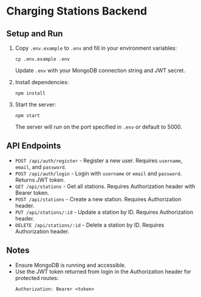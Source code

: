 # Charging Stations Backend

## Setup and Run

1. Copy `.env.example` to `.env` and fill in your environment variables:
   ```
   cp .env.example .env
   ```
   Update `.env` with your MongoDB connection string and JWT secret.

2. Install dependencies:
   ```
   npm install
   ```

3. Start the server:
   ```
   npm start
   ```
   The server will run on the port specified in `.env` or default to 5000.

## API Endpoints

- `POST /api/auth/register` - Register a new user. Requires `username`, `email`, and `password`.
- `POST /api/auth/login` - Login with `username` or `email` and `password`. Returns JWT token.
- `GET /api/stations` - Get all stations. Requires Authorization header with Bearer token.
- `POST /api/stations` - Create a new station. Requires Authorization header.
- `PUT /api/stations/:id` - Update a station by ID. Requires Authorization header.
- `DELETE /api/stations/:id` - Delete a station by ID. Requires Authorization header.

## Notes

- Ensure MongoDB is running and accessible.
- Use the JWT token returned from login in the Authorization header for protected routes:
  ```
  Authorization: Bearer <token>
